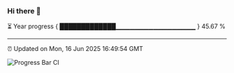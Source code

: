 ### Hi there 👋

⏳ Year progress { █████████████▁▁▁▁▁▁▁▁▁▁▁▁▁▁▁▁▁ } 45.67 %

---

⏰ Updated on Mon, 16 Jun 2025 16:49:54 GMT

![Progress Bar CI](https://github.com/IshwaranRudhara/GIT-ACTION/workflows/Progress%20Bar%20CI/badge.svg)
